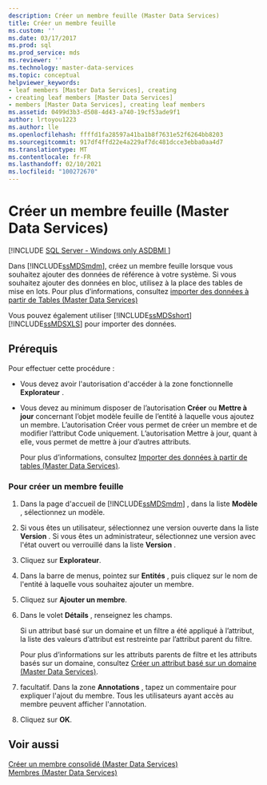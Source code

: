 ```yaml
---
description: Créer un membre feuille (Master Data Services)
title: Créer un membre feuille
ms.custom: ''
ms.date: 03/17/2017
ms.prod: sql
ms.prod_service: mds
ms.reviewer: ''
ms.technology: master-data-services
ms.topic: conceptual
helpviewer_keywords:
- leaf members [Master Data Services], creating
- creating leaf members [Master Data Services]
- members [Master Data Services], creating leaf members
ms.assetid: 0499d3b3-d508-4d43-a740-19cf53ade9f1
author: lrtoyou1223
ms.author: lle
ms.openlocfilehash: ffffd1fa28597a41ba1b8f7631e52f6264bb8203
ms.sourcegitcommit: 917df4ffd22e4a229af7dc481dcce3ebba0aa4d7
ms.translationtype: MT
ms.contentlocale: fr-FR
ms.lasthandoff: 02/10/2021
ms.locfileid: "100272670"
---
```

# <a name="create-a-leaf-member-master-data-services"></a>Créer un membre feuille (Master Data Services)

[!INCLUDE [SQL Server - Windows only ASDBMI  ](../includes/applies-to-version/sql-windows-only-asdbmi.md)]

  Dans [!INCLUDE[ssMDSmdm](../includes/ssmdsmdm-md.md)], créez un membre feuille lorsque vous souhaitez ajouter des données de référence à votre système. Si vous souhaitez ajouter des données en bloc, utilisez à la place des tables de mise en lots. Pour plus d’informations, consultez  [importer des données à partir de Tables &#40;Master Data Services&#41;](../master-data-services/import-data-from-tables-master-data-services.md)  
  
 Vous pouvez également utiliser [!INCLUDE[ssMDSshort](../includes/ssmdsshort-md.md)][!INCLUDE[ssMDSXLS](../includes/ssmdsxls-md.md)] pour importer des données.  
  
## <a name="prerequisites"></a>Prérequis  
 Pour effectuer cette procédure :  
  
-   Vous devez avoir l'autorisation d'accéder à la zone fonctionnelle **Explorateur** .  
  
-   Vous devez au minimum disposer de l’autorisation **Créer** ou **Mettre à jour** concernant l’objet modèle feuille de l’entité à laquelle vous ajoutez un membre. L’autorisation Créer vous permet de créer un membre et de modifier l’attribut Code uniquement. L’autorisation Mettre à jour, quant à elle, vous permet de mettre à jour d’autres attributs.  
  
     Pour plus d’informations, consultez [Importer des données à partir de tables &#40;Master Data Services&#41;](../master-data-services/security-master-data-services.md).  
  
### <a name="to-create-a-leaf-member"></a>Pour créer un membre feuille  
  
1.  Dans la page d'accueil de [!INCLUDE[ssMDSmdm](../includes/ssmdsmdm-md.md)] , dans la liste **Modèle** , sélectionnez un modèle.  
  
2.  Si vous êtes un utilisateur, sélectionnez une version ouverte dans la liste **Version** . Si vous êtes un administrateur, sélectionnez une version avec l'état ouvert ou verrouillé dans la liste **Version** .  
  
3.  Cliquez sur **Explorateur**.  
  
4.  Dans la barre de menus, pointez sur **Entités** , puis cliquez sur le nom de l'entité à laquelle vous souhaitez ajouter un membre.  
  
5.  Cliquez sur **Ajouter un membre**.  
  
6.  Dans le volet **Détails** , renseignez les champs.  
  
     Si un attribut basé sur un domaine et un filtre a été appliqué à l’attribut, la liste des valeurs d’attribut est restreinte par l’attribut parent du filtre.  
  
     Pour plus d’informations sur les attributs parents de filtre et les attributs basés sur un domaine, consultez [Créer un attribut basé sur un domaine &#40;Master Data Services&#41;](../master-data-services/create-a-domain-based-attribute-master-data-services.md).  
  
7.  facultatif. Dans la zone **Annotations** , tapez un commentaire pour expliquer l'ajout du membre. Tous les utilisateurs ayant accès au membre peuvent afficher l'annotation.  
  
8.  Cliquez sur **OK**.  
  
## <a name="see-also"></a>Voir aussi  
 [Créer un membre consolidé &#40;Master Data Services&#41;](../master-data-services/create-a-consolidated-member-master-data-services.md)   
 [Membres &#40;Master Data Services&#41;](../master-data-services/members-master-data-services.md)  
  
  
